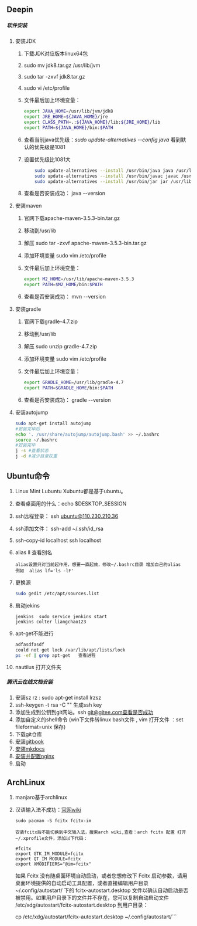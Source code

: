 ## Deepin

##### 软件安装

1. 安装JDK
    1. 下载JDK对应版本linux64包
    2. sudo mv jdk8.tar.gz /usr/lib/jvm
    3. sudo tar -zxvf jdk8.tar.gz
    4. sudo vi /etc/profile
    5. 文件最后加上环境变量：

        ```bash
        export JAVA_HOME=/usr/lib/jvm/jdk8
        export JRE_HOME=${JAVA_HOME}/jre
        export CLASS_PATH=.:${JAVA_HOME}/lib:${JRE_HOME}/lib
        export PATH=${JAVA_HOME}/bin:$PATH
        ```

    6. 查看当前java优先级：*sudo update-alternatives --config java*  看到默认的优先级是1081
    7. 设置优先级比1081大

        ```bash
            sudo update-alternatives --install /usr/bin/java java /usr/lib/jvm/jdk8/bin/java 3000 
            sudo update-alternatives --install /usr/bin/javac javac /usr/lib/jvm/jdk8/bin/javac 3000 
            sudo update-alternatives --install /usr/bin/jar jar /usr/lib/jvm/jdk8/bin/jar 3000
        ```

    8. 查看是否安装成功： java --version 

2. 安装maven
    1. 官网下载apache-maven-3.5.3-bin.tar.gz
    2. 移动到/usr/lib
    3. 解压  sudo tar -zxvf apache-maven-3.5.3-bin.tar.gz
    4. 添加环境变量 sudo vim /etc/profile
    5. 文件最后加上环境变量：

        ```bash 
        export M2_HOME=/usr/lib/apache-maven-3.5.3
        export PATH=$M2_HOME/bin:$PATH
        ```
    6. 查看是否安装成功： mvn --version

3. 安装gradle
    1. 官网下载gradle-4.7.zip

    2. 移动到/usr/lib

    3. 解压  sudo unzip gradle-4.7.zip

    4. 添加环境变量 sudo vim /etc/profile

    5. 文件最后加上环境变量：

        ```bash 
        export GRADLE_HOME=/usr/lib/gradle-4.7
        export PATH=$GRADLE_HOME/bin:$PATH
        ```

    6. 查看是否安装成功： gradle --version

4. 安装autojump

    ```bash
    sudo apt-get install autojump
    #安装完毕后
    echo '. /usr/share/autojump/autojump.bash' >> ~/.bashrc
    source ~/.bashrc
    #安装完毕
    j -s #查看状态
    j -d #减少目录权重
    ```

    
## Ubuntu命令
1. Linux Mint  Lubuntu Xubuntu都是基于ubuntu。

2. 查看桌面用的什么：echo $DESKTOP_SESSION

3. ssh远程登录： ssh ubuntu@110.230.210.36

4. ssh添加文件： ssh-add ~/.ssh/id_rsa

5. ssh-copy-id localhost   ssh localhost

6. alias ll 查看别名

    ```shell
    alias设置只对当前起作用，想要一直起效，修改~/.bashrc目录 增加自己的alias
    例如  alias lf='ls -lF'
    ```

7. 更换源

    ```bash
    sudo gedit /etc/apt/sources.list
    ```

8. 启动jekins

    ```shell
    jenkins  sudo service jenkins start
    jenkins colter liangchao123
    ```

9. apt-get不能进行

    ```bash
    adfasdfasdf
    could not get lock /var/lib/apt/lists/lock
    ps -ef | grep apt-get   查看进程
    ```

10. nautilus 打开文件夹





##### 腾讯云在线文档安装

1. 安装sz rz : sudo apt-get install lrzsz
2. ssh-keygen -t rsa -C "" 生成ssh key
3. 添加生成到公钥到git网站。ssh git@gitee.com查看是否成功
4. 添加自定义的shell命令 (win下文件转linux bash文件 , vim 打开文件 ：set fileformat=unix 保存)
5. 下载git仓库
6. [安装gitbook](../install/chapter2-gitbook.md)
7. [安装mkdocs](../install/chapter2-mkdocs.md)
8. [安装并配置nginx](../install/chapter1-nginx.md)
9. 启动

## ArchLinux 
1. manjaro基于archlinux
2. 汉语输入法不成功：[官网wiki](https://wiki.archlinux.org/index.php/Fcitx_(%E7%AE%80%E4%BD%93%E4%B8%AD%E6%96%87))

    ```shell
    sudo pacman -S fcitx fcitx-im

    安装fcitx后不能切换到中文输入法，搜索arch wiki,查看：arch fcitx 配置 打开 ~/.xprofile文件，添加以下代码：

    #fcitx
    export GTK_IM_MODULE=fcitx 
    export QT_IM_MODULE=fcitx 
    export XMODIFIERS="@im=fcitx"
    ```



    如果 Fcitx 没有随桌面环境自动启动，或者您想修改下 Fcitx 启动参数，请用桌面环境提供的自动启动工具配置，或者直接编辑用户目录~/.config/autostart/ 下的 fcitx-autostart.desktop 文件以确认自动启动是否被禁用。如果用户目录下的文件并不存在，您可以复制自动启动文件 /etc/xdg/autostart/fcitx-autostart.desktop 到用户目录：
    
    cp /etc/xdg/autostart/fcitx-autostart.desktop  ~/.config/autostart/
    ​```

